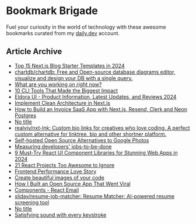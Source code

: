 # Bookmark Brigade
Fuel your curiosity in the world of technology with these awesome bookmarks curated from my [daily.dev](https://app.daily.dev/Anmol-Baranwal) account.

## Article Archive

<!-- DAILY-DEV-BOOKMARKS:START -->
- [Top 15 Next.js Blog Starter Templates in 2024](https://app.daily.dev/posts/56FsEeFHi?utm_source=rss&utm_medium=bookmarks&utm_campaign=iWZFqWGzJuZ3TMf4ZW9aZ)
- [chartdb/chartdb: Free and Open-source database diagrams editor, visualize and design your DB with a single query.](https://app.daily.dev/posts/KkMPsuqq3?utm_source=rss&utm_medium=bookmarks&utm_campaign=iWZFqWGzJuZ3TMf4ZW9aZ)
- [What are you working on right now?](https://app.daily.dev/posts/GHz1w8PDM?utm_source=rss&utm_medium=bookmarks&utm_campaign=iWZFqWGzJuZ3TMf4ZW9aZ)
- [10 CLI Tools That Made the Biggest Impact](https://app.daily.dev/posts/pqohBwJgO?utm_source=rss&utm_medium=bookmarks&utm_campaign=iWZFqWGzJuZ3TMf4ZW9aZ)
- [Eldora UI - Product Information, Latest Updates, and Reviews 2024](https://app.daily.dev/posts/39wNjwv0r?utm_source=rss&utm_medium=bookmarks&utm_campaign=iWZFqWGzJuZ3TMf4ZW9aZ)
- [Implement Clean Architecture in Next.js](https://app.daily.dev/posts/dztiZSSbK?utm_source=rss&utm_medium=bookmarks&utm_campaign=iWZFqWGzJuZ3TMf4ZW9aZ)
- [How to Build an Invoice SaaS App with Next.js, Resend, Clerk and Neon Postgres](https://app.daily.dev/posts/NSVtxyWeH?utm_source=rss&utm_medium=bookmarks&utm_campaign=iWZFqWGzJuZ3TMf4ZW9aZ)
- [No title](https://app.daily.dev/posts/hOGH42Mdw?utm_source=rss&utm_medium=bookmarks&utm_campaign=iWZFqWGzJuZ3TMf4ZW9aZ)
- [realvjy/nxt-lnk: Custom bio links for creatives who love coding. A perfect custom alternative for linktree, bio and other shortner platform.](https://app.daily.dev/posts/Y5nIf9zqB?utm_source=rss&utm_medium=bookmarks&utm_campaign=iWZFqWGzJuZ3TMf4ZW9aZ)
- [Self-hosted Open Source Alternatives to Google Photos](https://app.daily.dev/posts/ZrH2K1PRU?utm_source=rss&utm_medium=bookmarks&utm_campaign=iWZFqWGzJuZ3TMf4ZW9aZ)
- [Measuring developers&#39; jobs-to-be-done](https://app.daily.dev/posts/Ivc4MbIT7?utm_source=rss&utm_medium=bookmarks&utm_campaign=iWZFqWGzJuZ3TMf4ZW9aZ)
- [9 Must-Try React UI Component Libraries for Stunning Web Apps in 2024](https://app.daily.dev/posts/8wL1eXI5s?utm_source=rss&utm_medium=bookmarks&utm_campaign=iWZFqWGzJuZ3TMf4ZW9aZ)
- [21 React Projects Too Awesome to Ignore](https://app.daily.dev/posts/oA67W4rI1?utm_source=rss&utm_medium=bookmarks&utm_campaign=iWZFqWGzJuZ3TMf4ZW9aZ)
- [Frontend Performance Love Story](https://app.daily.dev/posts/TxLr9ZRGq?utm_source=rss&utm_medium=bookmarks&utm_campaign=iWZFqWGzJuZ3TMf4ZW9aZ)
- [Create beautiful images of your code](https://app.daily.dev/posts/As26erti4?utm_source=rss&utm_medium=bookmarks&utm_campaign=iWZFqWGzJuZ3TMf4ZW9aZ)
- [How I Built an Open Source App That Went Viral](https://app.daily.dev/posts/gnxS1fFDa?utm_source=rss&utm_medium=bookmarks&utm_campaign=iWZFqWGzJuZ3TMf4ZW9aZ)
- [Components - React Email](https://app.daily.dev/posts/rGsUYjCR9?utm_source=rss&utm_medium=bookmarks&utm_campaign=iWZFqWGzJuZ3TMf4ZW9aZ)
- [sliday/resume-job-matcher: Resume Matcher: AI-powered resume screening tool](https://app.daily.dev/posts/gwMXVvwSq?utm_source=rss&utm_medium=bookmarks&utm_campaign=iWZFqWGzJuZ3TMf4ZW9aZ)
- [No title](https://app.daily.dev/posts/gSThzyEZK?utm_source=rss&utm_medium=bookmarks&utm_campaign=iWZFqWGzJuZ3TMf4ZW9aZ)
- [Satisfying sound with every keystroke](https://app.daily.dev/posts/DDEmKdL5Y?utm_source=rss&utm_medium=bookmarks&utm_campaign=iWZFqWGzJuZ3TMf4ZW9aZ)
<!-- DAILY-DEV-BOOKMARKS:END -->
